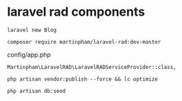 # laravel rad components

```
laravel new Blog
```

```
composer require martinpham/laravel-rad:dev-master
```

config/app.php
```
Martinpham\LaravelRAD\LaravelRADServiceProvider::class,
```

```
php artisan vendor:publish --force && lc optimize
```

```
php artisan db:seed
```
